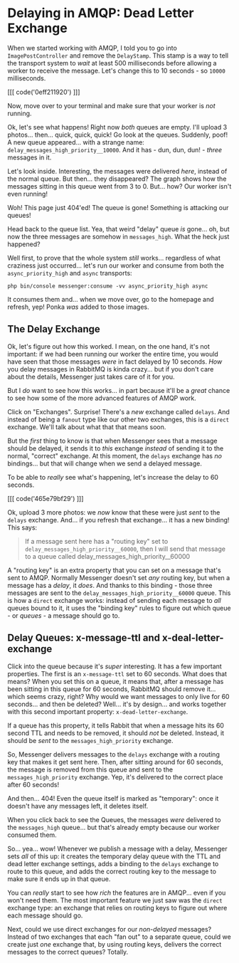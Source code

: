 # Delaying in AMQP: Dead Letter Exchange

When we started working with AMQP, I told you to go into `ImagePostController` and
remove the `DelayStamp`. This stamp is a way to tell the transport system to
*wait* at least 500 milliseconds before allowing a worker to receive the message.
Let's change this to 10 seconds - so `10000` milliseconds.

[[[ code('0eff211920') ]]]

Now, move over to your terminal and make sure that your worker is *not* running.

Ok, let's see what happens! Right now *both* queues are empty. I'll upload
3 photos... then... quick, quick, quick! Go look at the queues. Suddenly, poof!
A new queue appeared... with a strange name: `delay_messages_high_priority__10000`.
And it has - dun, dun, dun! - *three* messages in it.

Let's look inside. Interesting, the messages were delivered *here*, instead of
the normal queue. But then... they disappeared? The graph shows how the messages
sitting in this queue went from 3 to 0. But... how? Our worker isn't even running!

Woh! This page just 404'ed! The queue is gone! Something is attacking our queues!

Head back to the queue list. Yea, that weird "delay" queue *is* gone... oh, but
now the three messages are somehow in `messages_high`. What the heck just happened?

Well first, to prove that the whole system *still* works... regardless of what
craziness just occurred... let's run our worker and consume from both the
`async_priority_high` and `async` transports:

```terminal-silent
php bin/console messenger:consume -vv async_priority_high async
```

It consumes them and... when we move over, go to the homepage and refresh, yep!
Ponka *was* added to those images.

## The Delay Exchange

Ok, let's figure out how this worked. I mean, on the one hand, it's not important:
if we had been running our worker the entire time, you would have seen that those
messages *were* in fact delayed by 10 seconds. *How* you delay messages in RabbitMQ
is kinda crazy... but if you don't care about the details, Messenger just takes
care of it for you.

But I *do* want to see how this works... in part because it'll be a *great* chance
to see how some of the more advanced features of AMQP work.

Click on "Exchanges". Surprise! There's a *new* exchange called `delays`. And
instead of being a `fanout` type like our other two exchanges, this is a `direct`
exchange. We'll talk about what that that means soon.

But the *first* thing to know is that when Messenger sees that a message should
be delayed, it sends it to *this* exchange *instead* of sending it to the normal,
"correct" exchange. At this moment, the `delays` exchange has *no* bindings...
but that will change when we send a delayed message.

To be able to *really* see what's happening, let's increase the delay to 60 seconds.

[[[ code('465e79bf29') ]]]

Ok, upload 3 more photos: we *now* know that these were just *sent* to the `delays`
exchange. And... if you refresh that exchange... it has a new binding! This says:

> If a message sent here has a "routing key" set to
> `delay_messages_high_priority__60000`, then I will send that message to a
> queue called delay_messages_high_priority__60000

A "routing key" is an extra property that you can set on a message that's sent
to AMQP. Normally Messenger doesn't set *any* routing key, but when a message
has a *delay*, it *does*. And thanks to this binding - those three messages
are sent to the `delay_messages_high_priority__60000` queue. This is how a `direct`
exchange works: instead of sending each message to *all* queues bound to it, it
uses the "binding key" rules to figure out which queue - or *queues* - a message
should go to.

## Delay Queues: x-message-ttl and x-deal-letter-exchange

Click into the queue because it's *super* interesting. It has a few important
properties. The first is an `x-message-ttl` set to 60 seconds. What does that means?
When you set this on a queue, it means that, after a message has been sitting in
this queue for 60 seconds, RabbitMQ should remove it... which seems crazy, right?
Why would we want messages to only live for 60 seconds... and then be deleted? Well...
it's by design... and works together with this second important property:
`x-dead-letter-exchange`.

If a queue has this property, it tells Rabbit that when a message hits its 60
second TTL and needs to be removed, it should *not* be deleted. Instead, it should
be *sent* to the `messages_high_priority` exchange.

So, Messenger delivers messages to the `delays` exchange with a routing key that
makes it get sent here. Then, after sitting around for 60 seconds, the message
is removed from this queue and sent to the `messages_high_priority` exchange.
Yep, it's delivered to the correct place after 60 seconds!

And then... 404! Even the queue itself is marked as "temporary": once it doesn't
have any messages left, it deletes itself.

When you click back to see the Queues, the messages *were* delivered to
the `messages_high` queue... but that's already empty because our worker consumed
them.

So... yea... wow! Whenever we publish a message with a delay, Messenger sets *all*
of this up: it creates the temporary delay queue with the TTL and dead letter
exchange settings, adds a binding to the `delays` exchange to route to this queue,
and adds the correct routing key to the message to make sure it ends up in that queue.

You can *really* start to see how *rich* the features are in AMQP... even if you
won't need them. The most important feature we just saw was the `direct` exchange
type: an exchange that relies on routing keys to figure out where each message
should go.

Next, could we use direct exchanges for our *non-delayed* messages? Instead of
two exchanges that each "fan out" to a separate queue, could we create just
*one* exchange that, by using routing keys, delivers the correct messages to
the correct queues? Totally.
